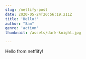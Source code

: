 ```yaml
---
slug: /netlify-post
date: 2020-05-24T20:56:19.211Z
title: 'Hello!'
author: "Sam"
genre: 'action'
thumbnail: /assets/dark-knight.jpg

---
```

Hello from netflify!

